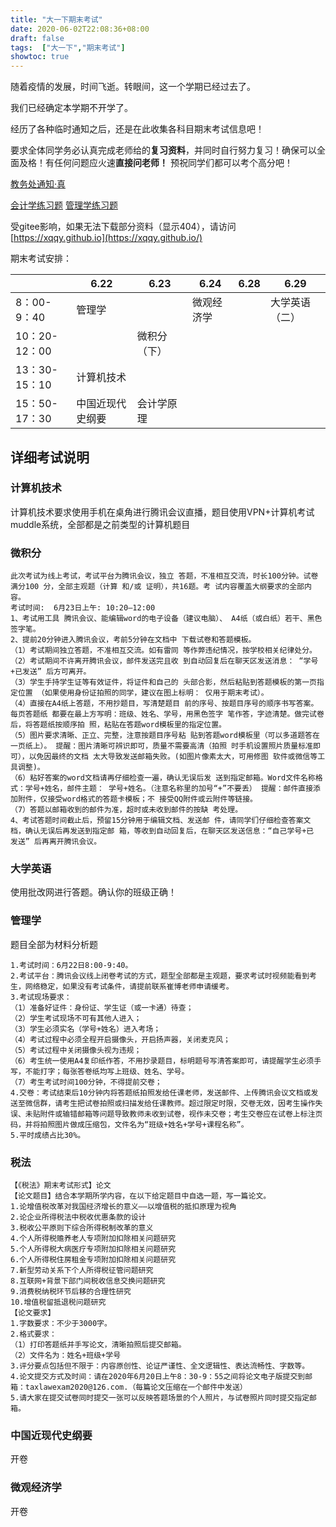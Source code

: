 ```yaml
---
title: "大一下期末考试"
date: 2020-06-02T22:08:36+08:00
draft: false
tags:  ["大一下","期末考试"]
showtoc: true
---
```


随着疫情的发展，时间飞逝。转眼间，这一个学期已经过去了。

我们已经确定本学期不开学了。

经历了各种临时通知之后，还是在此收集各科目期末考试信息吧！

要求全体同学务必认真完成老师给的**复习资料**，并同时自行努力复习！确保可以全面及格！有任何问题应火速**直接问老师！** 预祝同学们都可以考个高分吧！

[教务处通知·真](http://jwc.btbu.edu.cn/jwtz/173660.htm)

[会计学练习题](../../课程文件/会计学原理/会计自测题.docx)
[管理学练习题](../../课程文件/管理学/管理学习题.docx)

受gitee影响，如果无法下载部分资料（显示404），请访问[https://xqqy.github.io](https://xqqy.github.io/)

期末考试安排：

|   |6.22|6.23|6.24|6.28|6.29|
|---|---|---|---|---|---|
|8：00-9：40|管理学|   |微观经济学|  |大学英语（二）|
|10：20-12：00|   |微积分（下）|   |   |   |
|13：30-15：10|计算机技术|   |   ||   |
|15：50-17：30|中国近现代史纲要|会计学原理|   |   |

## 详细考试说明

### 计算机技术
计算机技术要求使用手机在桌角进行腾讯会议直播，题目使用VPN+计算机考试muddle系统，全部都是之前类型的计算机题目

### 微积分
```
此次考试为线上考试，考试平台为腾讯会议，独立 答题，不准相互交流，时长100分钟。试卷满分100 分，全部主观题（计算 和/或 证明），共16题。考 试内容覆盖大纲要求的全部内容。
考试时间:  6月23日上午: 10:20—12:00
1、考试用工具 腾讯会议、能编辑word的电子设备（建议电脑）、 A4纸（或白纸）若干、黑色签字笔。
2、提前20分钟进入腾讯会议，考前5分钟在文档中 下载试卷和答题模板。
（1）考试期间独立答题，不准相互交流。如有雷同 等作弊违纪情况，按学校相关纪律处分。
（2）考试期间不许离开腾讯会议，邮件发送完且收 到自动回复后在聊天区发送消息： “学号+已发送” 后方可离开。
（3）学生手持学生证等有效证件，将证件和自己的 头部合影，然后粘贴到答题模板的第一页指定位置 （如果使用身份证拍照的同学，建议在图上标明： 仅用于期末考试）。
（4）直接在A4纸上答题，不用抄题目，写清楚题目 前的序号、按题目序号的顺序书写答案。每页答题纸 都要在最上方写明：班级、姓名、学号，用黑色签字 笔作答，字迹清楚。做完试卷后，将答题纸按顺序拍 照，粘贴在答题word模板里的指定位置。
（5）图片要求清晰、正立、完整，注意按题目序号粘 贴到答题word模板里（可以多道题答在一页纸上）。 提醒：图片清晰可辨识即可，质量不需要高清（拍照 时手机设置照片质量标准即可），以免因最终的文档 太大导致发送邮箱失败。(如图片像素太大，可用修图 软件或微信等工具调整)。
（6）粘好答案的word文档请再仔细检查一遍，确认无误后发 送到指定邮箱。Word文件名称格式：学号+姓名，邮件主题： 学号+姓名。（注意名称里的加号“+”不要丢） 提醒：邮件直接添加附件，仅接受word格式的答题卡模板；不 接受QQ附件或云附件等链接。
（7）答题以邮箱收到的邮件为准，超时或未收到邮件的按缺 考处理。
4、考试答题时间截止后，预留15分钟用于编辑文档、发送邮 件，请同学们仔细检查答案文档，确认无误后再发送到指定邮 箱，等收到自动回复后，在聊天区发送信息：“自己学号+已 发送” 后再离开腾讯会议。
```
### 大学英语
使用批改网进行答题。确认你的班级正确！

### 管理学
题目全部为材料分析题

```
1.考试时间：6月22日8:00-9:40。
2.考试平台：腾讯会议线上闭卷考试的方式，题型全部都是主观题，要求考试时视频能看到考生，网络稳定，如果没有考试条件，请提前联系崔博老师申请缓考。
3.考试现场要求：
（1）准备好证件：身份证、学生证（或一卡通）待查；
（2）学生考试现场不可有其他人进入；
（3）学生必须实名（学号+姓名）进入考场；
（4）考试过程中必须全程开启摄像头，开启扬声器，关闭麦克风； 
（5）考试过程中关闭摄像头视为违规；
（6）考生统一使用A4复印纸作答，不用抄录题目，标明题号写清答案即可，请提醒学生必须手写，不能打字；每张答卷纸均写上班级、姓名、学号。
（7）考生考试时间100分钟，不得提前交卷； 
4.交卷：考试结束后10分钟内将答题纸拍照发给任课老师，发送邮件、上传腾讯会议文档或发送至微信群，请考生把试卷拍照或扫描发给任课教师。超过限定时限，交卷无效，因考生操作失误、未贴附件或输错邮箱等问题导致教师未收到试卷，视作未交卷；考生交卷应在试卷上标注页码，并将拍照图片做成压缩包，文件名为“班级+姓名+学号+课程名称”。
5.平时成绩占比30%。
```
### 税法

```
【《税法》期末考试形式】论文
【论文题目】结合本学期所学内容，在以下给定题目中自选一题，写一篇论文。
1.论增值税改革对我国经济增长的意义——以增值税的抵扣原理为视角
2.论企业所得税法中税收优惠条款的设计
3.税收公平原则下综合所得税制改革的意义
4.个人所得税赡养老人专项附加扣除相关问题研究
5.个人所得税大病医疗专项附加扣除相关问题研究
6.个人所得税住房租金专项附加扣除相关问题研究
7.新型劳动关系下个人所得税征管问题研究
8.互联网+背景下部门间税收信息交换问题研究
9.消费税纳税环节后移的合理性研究
10.增值税留抵退税问题研究
【论文要求】
1.字数要求：不少于3000字。
2.格式要求：
（1）打印答题纸并手写论文，清晰拍照后提交邮箱。
（2）文件名为：姓名+班级+学号
3.评分要点包括但不限于：内容原创性、论证严谨性、全文逻辑性、表达流畅性、字数等。
4.论文提交方式及时间：请在2020年6月20日上午8：30-9：55之间将论文电子版提交到邮箱：taxlawexam2020@126.com.（每篇论文压缩在一个邮件中发送）
5.请大家在提交试卷同时提交一张可以反映答题场景的个人照片，与试卷照片同时提交指定邮箱。
```

### 中国近现代史纲要

开卷

### 微观经济学

开卷